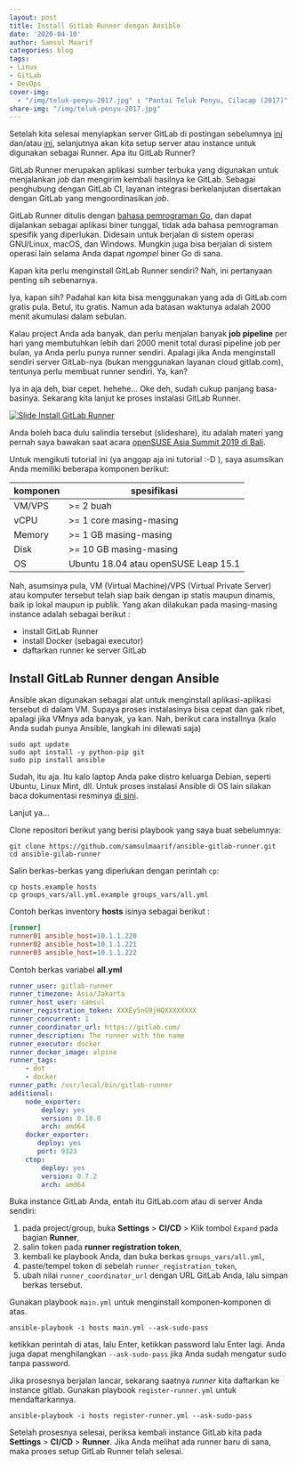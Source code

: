 ```yaml
---
layout: post
title: Install GitLab Runner dengan Ansible
date: '2020-04-10'
author: Samsul Maarif
categories: blog
tags:
- Linux
- GitLab
- DevOps
cover-img:
  - "/img/teluk-penyu-2017.jpg" : "Pantai Teluk Penyu, Cilacap (2017)"
share-img: "/img/teluk-penyu-2017.jpg"
---
```


Setelah kita selesai menyiapkan server GitLab di postingan sebelumnya [ini](/2020/04/install-gitlab-dengan-ansible.html) dan/atau [ini](/2020/04/install-gitlab-di-Ubuntu-18.04.html), selanjutnya akan kita setup server atau instance untuk digunakan sebagai Runner. Apa itu GitLab Runner?

GitLab Runner merupakan aplikasi sumber terbuka yang digunakan untuk menjalankan *job* dan mengirim kembali hasilnya ke GitLab. Sebagai penghubung dengan GitLab CI, layanan integrasi berkelanjutan disertakan dengan GitLab yang mengoordinasikan *job*.

GitLab Runner ditulis dengan [bahasa pemrograman Go](https://golang.org/), dan dapat dijalankan sebagai aplikasi biner tunggal, tidak ada bahasa pemrograman spesifik yang diperlukan. Didesain untuk berjalan di sistem operasi GNU/Linux, macOS, dan Windows. Mungkin juga bisa berjalan di sistem operasi lain selama Anda dapat *ngompel* biner Go di sana.  

Kapan kita perlu menginstall GitLab Runner sendiri? Nah, ini pertanyaan penting sih sebenarnya.

Iya, kapan sih? Padahal kan kita bisa menggunakan yang ada di GitLab.com gratis pula. Betul, itu gratis. Namun ada batasan waktunya adalah 2000 menit akumulasi dalam sebulan.

Kalau project Anda ada banyak, dan perlu menjalan banyak **job pipeline** per hari yang membutuhkan lebih dari 2000 menit total durasi pipeline job per bulan, ya Anda perlu punya runner sendiri. Apalagi jika Anda menginstall sendiri server GitLab-nya (bukan menggunakan layanan cloud gitlab.com), tentunya perlu membuat runner sendiri. Ya, kan?

Iya in aja deh, biar cepet. hehehe... Oke deh, sudah cukup panjang basa-basinya. Sekarang kita lanjut ke proses instalasi GitLab Runner.

[![Slide Install GitLab Runner](https://i.imgur.com/hHy399J.png)](https://www.slideshare.net/SamsulMaarif15/deploy-multinode-gitlab-runner-in-opensuse-151-instances-with-ansible-automation?ref=https://blog.samsul.web.id/)

Anda boleh baca dulu salindia tersebut (slideshare), itu adalah materi yang pernah saya bawakan saat acara [openSUSE Asia Summit 2019 di Bali](https://events.opensuse.org/conferences/summitasia19/program/proposals/2588).

Untuk mengikuti tutorial ini (ya anggap aja ini tutorial :-D ), saya asumsikan Anda memiliki beberapa komponen berikut:

komponen | spesifikasi
-- | --
VM/VPS | >= 2 buah
vCPU | >= 1 core masing-masing
Memory | >= 1 GB masing-masing
Disk | >= 10 GB masing-masing
OS | Ubuntu 18.04 atau openSUSE Leap 15.1

Nah, asumsinya pula, VM (Virtual Machine)/VPS (Virtual Private Server) atau komputer tersebut telah siap baik dengan ip statis maupun dinamis, baik ip lokal maupun ip publik. Yang akan dilakukan pada masing-masing instance adalah sebagai berikut :

- install GitLab Runner
- install Docker (sebagai executor)
- daftarkan runner ke server GitLab

## Install GitLab Runner dengan Ansible

Ansible akan digunakan sebagai alat untuk menginstall aplikasi-aplikasi tersebut di dalam VM. Supaya proses instalasinya bisa cepat dan gak ribet, apalagi jika VMnya ada banyak, ya kan. Nah, berikut cara installnya (kalo Anda sudah punya Ansible, langkah ini dilewati saja)

```
sudo apt update
sudo apt install -y python-pip git
sudo pip install ansible
```

Sudah, itu aja. Itu kalo laptop Anda pake distro keluarga Debian, seperti Ubuntu, Linux Mint, dll. Untuk proses instalasi Ansible di OS lain silakan baca dokumentasi resminya [di sini](https://docs.ansible.com/ansible/latest/installation_guide/intro_installation.html).

Lanjut ya...

Clone repositori berikut yang berisi playbook yang saya buat sebelumnya:

```
git clone https://github.com/samsulmaarif/ansible-gitlab-runner.git
cd ansible-gilab-runner
```

Salin berkas-berkas yang diperlukan dengan perintah `cp`:

```
cp hosts.example hosts
cp groups_vars/all.yml.example groups_vars/all.yml
```

Contoh berkas inventory **hosts** isinya sebagai berikut :

```ini
[runner]
runner01 ansible_host=10.1.1.220
runner02 ansible_host=10.1.1.221
runner03 ansible_host=10.1.1.222
```

Contoh berkas variabel **all.yml**

```yaml
runner_user: gitlab-runner
runner_timezone: Asia/Jakarta
runner_host_user: samsul
runner_registration_token: XXXEy5nG9jHQXXXXXXXX
runner_concurrent: 1
runner_coordinator_url: https://gitlab.com/
runner_description: The runner with the name
runner_executor: docker
runner_docker_image: alpine
runner_tags:
    - dot
    - docker
runner_path: /usr/local/bin/gitlab-runner
additional:
    node_exporter:
        deploy: yes
        version: 0.18.0
        arch: amd64
    docker_exporter:
       deploy: yes
       port: 9323
    ctop:
        deploy: yes
        version: 0.7.2
        arch: amd64
```

Buka instance GitLab Anda, entah itu GitLab.com atau di server Anda sendiri:

1. pada project/group, buka **Settings** > **CI/CD** > Klik tombol `Expand` pada bagian **Runner**,
2. salin token pada **runner registration token**,
3. kembali ke playbook Anda, dan buka berkas `groups_vars/all.yml`,
4. paste/tempel token di sebelah `runner_registration_token`,
5. ubah nilai `runner_coordinator_url` dengan URL GitLab Anda, lalu simpan berkas tersebut.

Gunakan playbook `main.yml` untuk menginstall komponen-komponen di atas.

```
ansible-playbook -i hosts main.yml --ask-sudo-pass
```
ketikkan perintah di atas, lalu Enter, ketikkan password lalu Enter lagi. Anda juga dapat menghilangkan `--ask-sudo-pass` jika Anda sudah mengatur sudo tanpa password.

Jika prosesnya berjalan lancar, sekarang saatnya *runner* kita daftarkan ke instance gitlab. Gunakan playbook `register-runner.yml` untuk mendaftarkannya.

```
ansible-playbook -i hosts register-runner.yml --ask-sudo-pass
```
Setelah prosesnya selesai, periksa kembali instance GitLab kita pada **Settings** > **CI/CD** > **Runner**. Jika Anda melihat ada runner baru di sana, maka proses setup GitLab Runner telah selesai.
